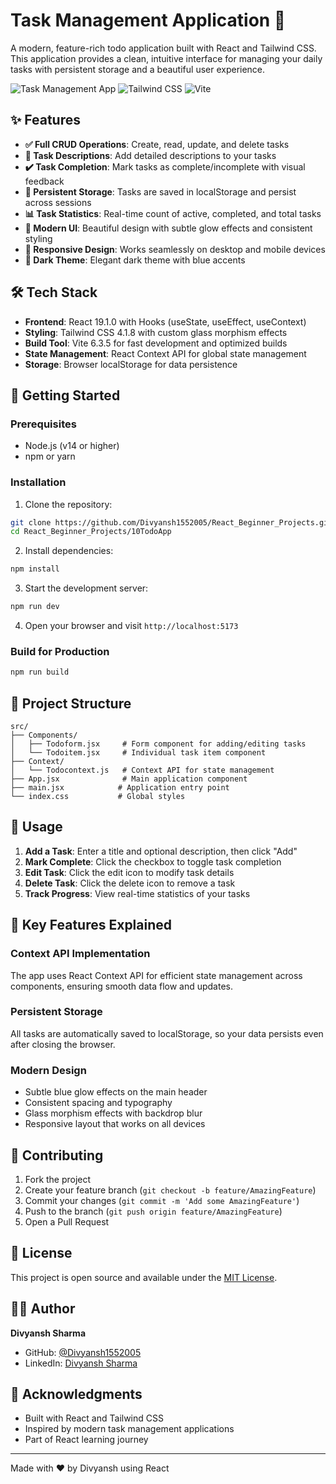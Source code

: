 # Task Management Application 📝

A modern, feature-rich todo application built with React and Tailwind CSS. This application provides a clean, intuitive interface for managing your daily tasks with persistent storage and a beautiful user experience.

![Task Management App](https://img.shields.io/badge/React-19.1.0-blue) ![Tailwind CSS](https://img.shields.io/badge/TailwindCSS-4.1.8-38B2AC) ![Vite](https://img.shields.io/badge/Vite-6.3.5-646CFF)

## ✨ Features

- **✅ Full CRUD Operations**: Create, read, update, and delete tasks
- **📝 Task Descriptions**: Add detailed descriptions to your tasks
- **✔️ Task Completion**: Mark tasks as complete/incomplete with visual feedback
- **💾 Persistent Storage**: Tasks are saved in localStorage and persist across sessions
- **📊 Task Statistics**: Real-time count of active, completed, and total tasks
- **🎨 Modern UI**: Beautiful design with subtle glow effects and consistent styling
- **📱 Responsive Design**: Works seamlessly on desktop and mobile devices
- **🌙 Dark Theme**: Elegant dark theme with blue accents

## 🛠️ Tech Stack

- **Frontend**: React 19.1.0 with Hooks (useState, useEffect, useContext)
- **Styling**: Tailwind CSS 4.1.8 with custom glass morphism effects
- **Build Tool**: Vite 6.3.5 for fast development and optimized builds
- **State Management**: React Context API for global state management
- **Storage**: Browser localStorage for data persistence

## 🚀 Getting Started

### Prerequisites

- Node.js (v14 or higher)
- npm or yarn

### Installation

1. Clone the repository:
```bash
git clone https://github.com/Divyansh1552005/React_Beginner_Projects.git
cd React_Beginner_Projects/10TodoApp
```

2. Install dependencies:
```bash
npm install
```

3. Start the development server:
```bash
npm run dev
```

4. Open your browser and visit `http://localhost:5173`

### Build for Production

```bash
npm run build
```

## 📂 Project Structure

```
src/
├── Components/
│   ├── Todoform.jsx     # Form component for adding/editing tasks
│   └── Todoitem.jsx     # Individual task item component
├── Context/
│   └── Todocontext.js   # Context API for state management
├── App.jsx              # Main application component
├── main.jsx            # Application entry point
└── index.css           # Global styles
```

## 🎯 Usage

1. **Add a Task**: Enter a title and optional description, then click "Add"
2. **Mark Complete**: Click the checkbox to toggle task completion
3. **Edit Task**: Click the edit icon to modify task details
4. **Delete Task**: Click the delete icon to remove a task
5. **Track Progress**: View real-time statistics of your tasks

## 🎨 Key Features Explained

### Context API Implementation
The app uses React Context API for efficient state management across components, ensuring smooth data flow and updates.

### Persistent Storage
All tasks are automatically saved to localStorage, so your data persists even after closing the browser.

### Modern Design
- Subtle blue glow effects on the main header
- Consistent spacing and typography
- Glass morphism effects with backdrop blur
- Responsive layout that works on all devices

## 🤝 Contributing

1. Fork the project
2. Create your feature branch (`git checkout -b feature/AmazingFeature`)
3. Commit your changes (`git commit -m 'Add some AmazingFeature'`)
4. Push to the branch (`git push origin feature/AmazingFeature`)
5. Open a Pull Request

## 📝 License

This project is open source and available under the [MIT License](LICENSE).

## 👨‍💻 Author

**Divyansh Sharma**
- GitHub: [@Divyansh1552005](https://github.com/Divyansh1552005)
- LinkedIn: [Divyansh Sharma](https://www.linkedin.com/in/divyansh-sharma-b05897286/)

## 🙏 Acknowledgments

- Built with React and Tailwind CSS
- Inspired by modern task management applications
- Part of React learning journey

---

Made with ❤️ by Divyansh using React
